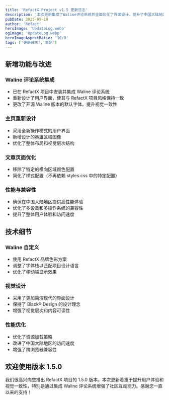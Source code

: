 ```yaml
---
title: 'RefactX Project v1.5 更新日志'
description: '本次更新集成了Waline评论系统并全面优化了界面设计，提升了中国大陆地区的访问性能，带来了更加统一的视觉体验和更流畅的用户交互。'
pubDate: 2025-09-18
author: 'Refact'
heroImage: 'UpdateLog.webp'
ogImage: 'UpdateLog.webp'
heroImageAspectRatio: '16/9'
tags: ['更新日志','笔记']
---
```


## 新增功能与改进

### Waline 评论系统集成
- 已在 RefactX 项目中安装并集成 Waline 评论系统
- 重新设计了用户界面，使其与 RefactX 项目风格保持一致
- 更改了开源 Waline 版本的默认字体，提升视觉一致性

### 主页重新设计
- 采用全新操作模式的用户界面
- 新增设计的英雄区域图像
- 优化了整体布局和视觉层次结构

### 文章页面优化
- 移除了特定的横向区域颜色配置
- 简化了样式配置（不再依赖 styles.css 中的特定配置）

### 性能与兼容性
- 确保在中国大陆地区提供高性能体验
- 优化了多设备和多操作系统的兼容性
- 提升了整体用户体验和访问速度

## 技术细节

### Waline 自定义
- 使用 RefactX 品牌色彩方案
- 调整了字体栈以匹配项目设计语言
- 优化了移动端显示效果

### 视觉设计
- 采用了更加简洁现代的界面设计
- 保持了 Black® Design 的设计理念
- 增强了视觉层次和内容可读性

### 性能优化
- 优化了资源加载策略
- 改进了中国大陆地区的访问速度
- 增强了跨浏览器兼容性

## 欢迎使用版本 1.5.0

我们很高兴向您推出 RefactX 项目的 1.5.0 版本。本次更新着重于提升用户体验和视觉一致性，特别是通过集成 Waline 评论系统增强了社区互动能力。感谢您一直以来的支持！
